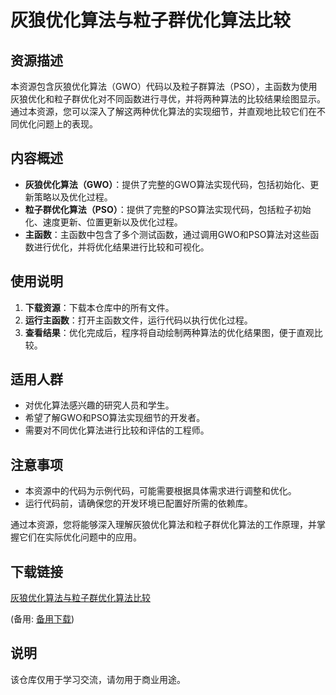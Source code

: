 # 灰狼优化算法与粒子群优化算法比较

## 资源描述

本资源包含灰狼优化算法（GWO）代码以及粒子群算法（PSO），主函数为使用灰狼优化和粒子群优化对不同函数进行寻优，并将两种算法的比较结果绘图显示。通过本资源，您可以深入了解这两种优化算法的实现细节，并直观地比较它们在不同优化问题上的表现。

## 内容概述

- **灰狼优化算法（GWO）**：提供了完整的GWO算法实现代码，包括初始化、更新策略以及优化过程。
- **粒子群优化算法（PSO）**：提供了完整的PSO算法实现代码，包括粒子初始化、速度更新、位置更新以及优化过程。
- **主函数**：主函数中包含了多个测试函数，通过调用GWO和PSO算法对这些函数进行优化，并将优化结果进行比较和可视化。

## 使用说明

1. **下载资源**：下载本仓库中的所有文件。
2. **运行主函数**：打开主函数文件，运行代码以执行优化过程。
3. **查看结果**：优化完成后，程序将自动绘制两种算法的优化结果图，便于直观比较。

## 适用人群

- 对优化算法感兴趣的研究人员和学生。
- 希望了解GWO和PSO算法实现细节的开发者。
- 需要对不同优化算法进行比较和评估的工程师。

## 注意事项

- 本资源中的代码为示例代码，可能需要根据具体需求进行调整和优化。
- 运行代码前，请确保您的开发环境已配置好所需的依赖库。

通过本资源，您将能够深入理解灰狼优化算法和粒子群优化算法的工作原理，并掌握它们在实际优化问题中的应用。

## 下载链接
[灰狼优化算法与粒子群优化算法比较](https://pan.quark.cn/s/f7786d8e89f7) 

(备用: [备用下载](https://pan.baidu.com/s/1eIJueVfNJd-mw84Yf9q_1Q?pwd=1234))

## 说明

该仓库仅用于学习交流，请勿用于商业用途。
